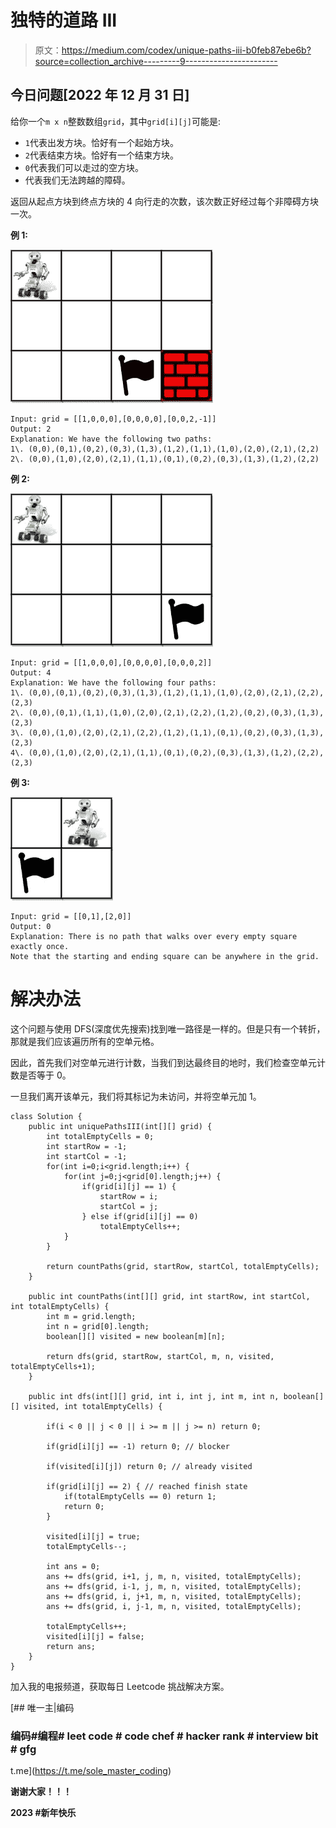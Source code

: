 # 独特的道路 III

> 原文：<https://medium.com/codex/unique-paths-iii-b0feb87ebe6b?source=collection_archive---------9----------------------->

## 今日问题[2022 年 12 月 31 日]

给你一个`m x n`整数数组`grid`，其中`grid[i][j]`可能是:

*   `1`代表出发方块。恰好有一个起始方块。
*   `2`代表结束方块。恰好有一个结束方块。
*   `0`代表我们可以走过的空方块。
*   代表我们无法跨越的障碍。

返回从起点方块到终点方块的 4 向行走的次数，该次数正好经过每个非障碍方块一次。

**例 1:**

![](img/e9329829115c0a7b057c10be9890e4fe.png)

```
Input: grid = [[1,0,0,0],[0,0,0,0],[0,0,2,-1]]
Output: 2
Explanation: We have the following two paths: 
1\. (0,0),(0,1),(0,2),(0,3),(1,3),(1,2),(1,1),(1,0),(2,0),(2,1),(2,2)
2\. (0,0),(1,0),(2,0),(2,1),(1,1),(0,1),(0,2),(0,3),(1,3),(1,2),(2,2)
```

**例 2:**

![](img/9016d6d05f218f6daa987f2178994ef3.png)

```
Input: grid = [[1,0,0,0],[0,0,0,0],[0,0,0,2]]
Output: 4
Explanation: We have the following four paths: 
1\. (0,0),(0,1),(0,2),(0,3),(1,3),(1,2),(1,1),(1,0),(2,0),(2,1),(2,2),(2,3)
2\. (0,0),(0,1),(1,1),(1,0),(2,0),(2,1),(2,2),(1,2),(0,2),(0,3),(1,3),(2,3)
3\. (0,0),(1,0),(2,0),(2,1),(2,2),(1,2),(1,1),(0,1),(0,2),(0,3),(1,3),(2,3)
4\. (0,0),(1,0),(2,0),(2,1),(1,1),(0,1),(0,2),(0,3),(1,3),(1,2),(2,2),(2,3)
```

**例 3:**

![](img/1cef485efd351769ce000eccf80f8d14.png)

```
Input: grid = [[0,1],[2,0]]
Output: 0
Explanation: There is no path that walks over every empty square exactly once.
Note that the starting and ending square can be anywhere in the grid.
```

# 解决办法

这个问题与使用 DFS(深度优先搜索)找到唯一路径是一样的。但是只有一个转折，那就是我们应该遍历所有的空单元格。

因此，首先我们对空单元进行计数，当我们到达最终目的地时，我们检查空单元计数是否等于 0。

一旦我们离开该单元，我们将其标记为未访问，并将空单元加 1。

```
class Solution {
    public int uniquePathsIII(int[][] grid) {
        int totalEmptyCells = 0;
        int startRow = -1;
        int startCol = -1;
        for(int i=0;i<grid.length;i++) {
            for(int j=0;j<grid[0].length;j++) {
                if(grid[i][j] == 1) {
                    startRow = i;
                    startCol = j;
                } else if(grid[i][j] == 0)
                    totalEmptyCells++;
            }
        }

        return countPaths(grid, startRow, startCol, totalEmptyCells);
    }

    public int countPaths(int[][] grid, int startRow, int startCol, int totalEmptyCells) {
        int m = grid.length;
        int n = grid[0].length;
        boolean[][] visited = new boolean[m][n];

        return dfs(grid, startRow, startCol, m, n, visited, totalEmptyCells+1);
    }

    public int dfs(int[][] grid, int i, int j, int m, int n, boolean[][] visited, int totalEmptyCells) {

        if(i < 0 || j < 0 || i >= m || j >= n) return 0;

        if(grid[i][j] == -1) return 0; // blocker

        if(visited[i][j]) return 0; // already visited

        if(grid[i][j] == 2) { // reached finish state
            if(totalEmptyCells == 0) return 1;
            return 0;
        }

        visited[i][j] = true;
        totalEmptyCells--;

        int ans = 0;
        ans += dfs(grid, i+1, j, m, n, visited, totalEmptyCells);
        ans += dfs(grid, i-1, j, m, n, visited, totalEmptyCells);
        ans += dfs(grid, i, j+1, m, n, visited, totalEmptyCells);
        ans += dfs(grid, i, j-1, m, n, visited, totalEmptyCells);

        totalEmptyCells++;
        visited[i][j] = false;
        return ans;
    }
}
```

加入我的电报频道，获取每日 Leetcode 挑战解决方案。

 [## 唯一主|编码

### 编码#编程# leet code # code chef # hacker rank # interview bit # gfg

t.me](https://t.me/sole_master_coding) 

**谢谢大家！！！**

**2023 #新年快乐**